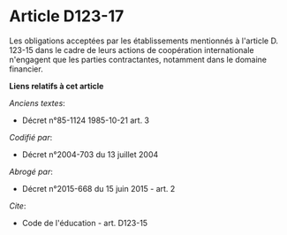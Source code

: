 # Article D123-17

Les obligations acceptées par les établissements mentionnés à l'article D. 123-15 dans le cadre de leurs actions de
coopération internationale n'engagent que les parties contractantes, notamment dans le domaine financier.

**Liens relatifs à cet article**

_Anciens textes_:

  - Décret n°85-1124 1985-10-21 art. 3

_Codifié par_:

  - Décret n°2004-703 du 13 juillet 2004

_Abrogé par_:

  - Décret n°2015-668 du 15 juin 2015 - art. 2

_Cite_:

  - Code de l'éducation - art. D123-15
